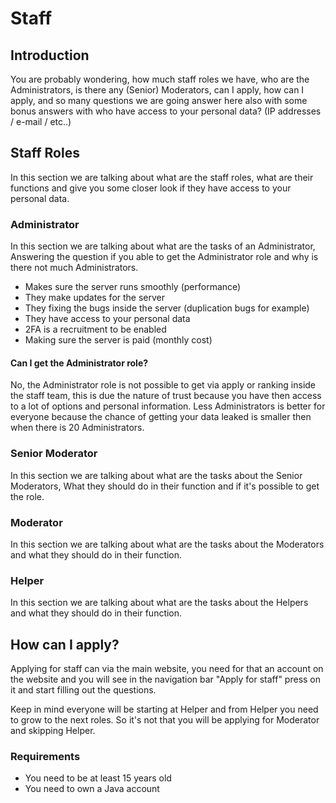 # Staff

## Introduction

You are probably wondering, how much staff roles we have, who are the Administrators, is there any (Senior) Moderators, can I apply, how can I apply, and so many questions we are going answer here also with some bonus answers with who have access to your personal data? (IP addresses / e-mail / etc..)

## Staff Roles

In this section we are talking about what are the staff roles, what are their functions and give you some closer look if they have access to your personal data.

### Administrator

In this section we are talking about what are the tasks of an Administrator, Answering the question if you able to get the Administrator role and why is there not much Administrators.

* Makes sure the server runs smoothly (performance)
* They make updates for the server
* They fixing the bugs inside the server (duplication bugs for example)
* They have access to your personal data
* 2FA is a recruitment to be enabled
* Making sure the server is paid (monthly cost)

#### Can I get the Administrator role?

No, the Administrator role is not possible to get via apply or ranking inside the staff team, this is due the nature of trust because you have then access to a lot of options and personal information. Less Administrators is better for everyone because the chance of getting your data leaked is smaller then when there is 20 Administrators.

### Senior Moderator

In this section we are talking about what are the tasks about the Senior Moderators, What they should do in their function and if it's possible to get the role.

### Moderator

In this section we are talking about what are the tasks about the Moderators and what they should do in their function.

### Helper

In this section we are talking about what are the tasks about the Helpers and what they should do in their function.

## How can I apply?

Applying for staff can via the main website, you need for that an account on the website and you will see in the navigation bar "Apply for staff" press on it and start filling out the questions.

Keep in mind everyone will be starting at Helper and from Helper you need to grow to the next roles. So it's not that you will be applying for Moderator and skipping Helper.

### Requirements

* You need to be at least 15 years old
* You need to own a Java account
